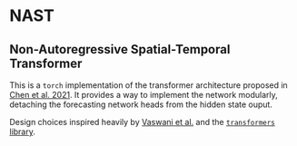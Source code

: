 # NAST
## Non-Autoregressive Spatial-Temporal Transformer

This is a `torch` implementation of the transformer architecture proposed in [Chen et al. 2021](https://arxiv.org/pdf/2102.05624v1.pdf). It provides a way to implement the network modularly, detaching the forecasting network heads from the hidden state ouput.

Design choices inspired heavily by [Vaswani et al.](https://github.com/jadore801120/attention-is-all-you-need-pytorch) and the [`transformers` library](https://huggingface.co/docs/transformers/index).